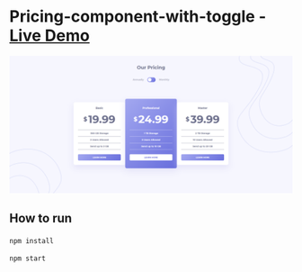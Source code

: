 # Pricing-component-with-toggle - [Live Demo](https://pricing-component-with-toggle-seven.now.sh/)

![Image of Yaktocat](https://raw.githubusercontent.com/msitak/Pricing-component-with-toggle/master/screenshot.PNG)

## How to run
`npm install`

`npm start`
